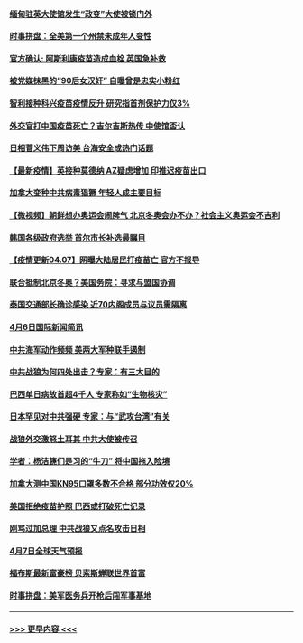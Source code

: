 #### [缅甸驻英大使馆发生“政变”大使被锁门外](../pages/prog202/a103091269.md?t=04080752) 
#### [时事拼盘：全美第一个州禁未成年人变性](../pages/prog202/a103091246.md?t=04080752) 
#### [官方确认: 阿斯利康疫苗造成血栓 英国急补救](../pages/prog202/a103091252.md?t=04080752) 
#### [被党媒抹黑的“90后女汉奸” 自曝曾是忠实小粉红](../pages/prog202/a103091195.md?t=04080752) 
#### [智利接种科兴疫苗疫情反升 研究指首剂保护力仅3%](../pages/prog202/a103091164.md?t=04080752) 
#### [外交官打中国疫苗死亡？吉尔吉斯热传 中使馆否认](../pages/prog202/a103091144.md?t=04080752) 
#### [日相菅义伟下周访美 台海安全成热门话题](../pages/prog202/a103091087.md?t=04080752) 
#### [【最新疫情】英接种莫德纳 AZ疑虑增加 印推迟疫苗出口](../pages/prog202/a103091061.md?t=04080752) 
#### [加拿大变种中共病毒猖獗 年轻人成主要目标](../pages/prog202/a103090926.md?t=04080752) 
#### [【微视频】朝鲜想办奥运会闹脾气 北京冬奥会办不办？社会主义奥运会不吉利](../pages/prog202/a103090992.md?t=04080752) 
#### [韩国各级政府选举 首尔市长补选最瞩目](../pages/prog202/a103090974.md?t=04080752) 
#### [【疫情更新04.07】网曝大陆居民打疫苗亡 官方不报导](../pages/prog202/a103078521.md?t=04080752) 
#### [联合抵制北京冬奥？美国务院：寻求与盟国协调](../pages/prog202/a103090739.md?t=04080752) 
#### [泰国交通部长确诊感染 近70内阁成员与议员需隔离](../pages/prog202/a103090791.md?t=04080752) 
#### [4月6日国际新闻简讯](../pages/prog202/a103090725.md?t=04080752) 
#### [中共海军动作频频 美两大军种联手遏制](../pages/prog202/a103090712.md?t=04080752) 
#### [中共战狼为何四处出击？专家：有三大目的](../pages/prog202/a103090704.md?t=04080752) 
#### [巴西单日病故首超4千人 专家称如“生物核灾”](../pages/prog202/a103090640.md?t=04080752) 
#### [日本罕见对中共强硬 专家：与“武攻台湾”有关](../pages/prog202/a103090625.md?t=04080752) 
#### [战狼外交激怒土耳其 中共大使被传召](../pages/prog202/a103090599.md?t=04080752) 
#### [学者：杨洁篪们是习的“牛刀” 将中国拖入险境](../pages/prog202/a103090549.md?t=04080752) 
#### [加拿大测中国KN95口罩多数不合格 部分功效仅20%](../pages/prog202/a103090396.md?t=04080752) 
#### [美国拒绝疫苗护照 巴西或打破死亡记录](../pages/prog202/a103090463.md?t=04080752) 
#### [刚骂过加总理 中共战狼又点名攻击日相](../pages/prog202/a103090370.md?t=04080752) 
#### [4月7日全球天气预报](../pages/prog202/a103090443.md?t=04080752) 
#### [福布斯最新富豪榜 贝索斯蝉联世界首富](../pages/prog202/a103090422.md?t=04080752) 
#### [时事拼盘：美军医务兵开枪后闯军事基地](../pages/prog202/a103090424.md?t=04080752) 

----
#### [ >>> 更早内容 <<< ](../indexes/prog202-earlier.md)
